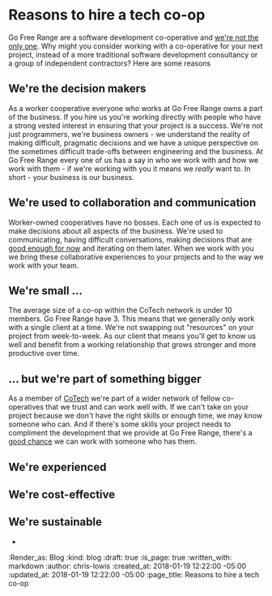 Reasons to hire a tech co-op
=====================

Go Free Range are a software development co-operative and [we're not the only one](coops.tech). Why might you consider working with a co-operative for your next project, instead of a more traditional software development consultancy or a group of independent contractors? Here are some reasons

## We're the decision makers

As a worker cooperative everyone who works at Go Free Range owns a part of the  business. If you hire us you're working directly with people who have a strong vested interest in ensuring that your project is a success. We're not just programmers, we're business owners - we understand the reality of making difficult, pragmatic decisions and we have a unique perspective on the sometimes difficult trade-offs between engineering and the business. At Go Free Range every one of us has a say in who we work with and how we work with them - if we're working with you it means we *really* want to. In short - your business is our business.

## We're used to collaboration and communication

Worker-owned cooperatives have no bosses. Each one of us is expected to make decisions about all aspects of the business. We're used to communicating, having difficult conversations, making decisions that are [good enough for now](http://sociocracy30.org/the-details/) and iterating on them later. When we work with you we bring these collaborative experiences to your projects and to the way we work with your team.

## We're small ...

The average size of a co-op within the CoTech network is under 10 members. Go Free Range have 3. This means that we generally only work with a single client  at a time. We're not swapping out "resources" on your project from week-to-week. As our client that means you'll get to know us well and benefit from a working relationship that grows stronger and more productive over time.

## ... but we're part of something bigger

As a member of [CoTech](https://www.coops.tech/) we're part of a wider network of fellow co-operatives that we trust and can work well with. If we can't take on your project because we don't have the right skills or enough time, we may know someone who can. And if there's some skills your project needs to compliment the development that we provide at Go Free Range, there's a [good chance](https://www.coops.tech/#services) we can work with someone who has them.

## We're experienced
## We're cost-effective
## We're sustainable

- [](https://www.researchgate.net/publication/287576212_The_relative_survival_of_worker_cooperatives_and_barriers_to_their_creation)

:Render_as: Blog
:kind: blog
:draft: true
:is_page: true
:written_with: markdown
:author: chris-lowis
:created_at: 2018-01-19 12:22:00 -05:00
:updated_at: 2018-01-19 12:22:00 -05:00
:page_title: Reasons to hire a tech co-op
